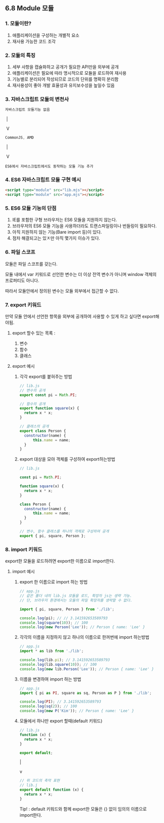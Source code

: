 ## 6.8 Module 모듈



### 1. 모듈이란?

1. 애플리케이션을 구성하는 개별적 요소
2. 재사용 가능한 코드 조각



### 2. 모듈의 특징 

1. 세부 사항을 캡슐화하고 공개가 필요한 API만을 외부에 공개
2. 애플리케이션은 필요에 따라 명시적으로 모듈을 로드하여 재사용
3. 기능별로 분리되어 작성되므로 코드의 단위를 명확히 분리함
4. 재사용성이 좋아 개발 효율성과 유지보수성을 높일수 있음



### 3. 자바스크립트 모듈의 변천사

```javascript
자바스크립트 모듈기능 없음
```

​																				|	

​																				V

```javascript
CommonJS, AMD	
```

​																				|	

​																				V

```
ES6에서 자바스크립트에서도 동작하는 모듈 기능 추가
```



### 4. ES6 자바스크립트 모듈 구현 예시

```html
<script type="module" src="lib.mjs"></script>
<script type="module" src="app.mjs"></script>
```



### 5. ES6 모듈 기능의 단점

1. IE를 포함한 구형 브라우저는 ES6 모듈을 지원하지 않는다.
2. 브라우저의 ES6 모듈 기능을 사용하더라도 트랜스파일링이나 번들링이 필요하다.
3. 아직 지원하지 않는 기능(Bare import 등)이 있다. 
4. 점차 해결되고는 있ㅈ만 아직 몇가지 이슈가 있다.



### 6. 파일 스코프

모듈은 파일 스코프를 갖는다.

모듈 내에서 var 키워드로 선언한 변수는 더 이상 전역 변수가 아니며 window 객체의 프로퍼티도 아니다.

따라서 모듈안에서 정의된 변수는 모듈 외부에서 접근할 수 없다.



### 7. export 키워드

만약 모듈 안에서 선언한 항목을 외부에 공개하여 사용할 수 있게 하고 싶다면 export해야됨.



1. export 할수 있는 목록 : 
   1. 변수
   2. 함수
   3. 클래스



2. export 예시

    

   1. 각각 export를 붙혀주는 방법

      ```javascript
      // lib.js
      // 변수의 공개
      export const pi = Math.PI;
      
      // 함수의 공개
      export function square(x) {
      	return x * x;
      }
      
      // 클래스의 공개
      export class Person {
      	constructor(name) {
      		this.name = name;
      	}
      }
      ```

      

   2. export 대상을 모아 객체를 구성하여 export하는방법

      ```javascript
      // lib.js
      
      const pi = Math.PI;
      
      function square(x) {
      	return x * x;
      }
      
      class Person {
      	constructor(name) {
      		this.name = name;
      	}
      }
      
      // 변수, 함수 클래스를 하나의 객체로 구성하여 공개
      export { pi, square, Person };
      ```





### 8. import 키워드

export한 모듈을 로드하려면 export한 이름으로 import한다.



1. import 예시

   

   1. export 한 이름으로 import 하는 방법

      ```javascript
      // app.js
      // 같은 폴더 내의 lib.js 모듈을 로드, 확장자 js는 생략 가능.
      // 단, 브라우저 환경에서는 모듈의 파일 확장자를 생략할 수 없다.
      
      import { pi, square, Person } from './lib';
      
      console.log(pi); // // 3.141592653589793
      console.log(square(10)); // 100
      console.log(new Person('Lee')); // Person { name: 'Lee' }
      ```

      

   2. 각각의 이름을 지정하지 않고 하나의 이름으로 한꺼번에 import 하는방법

      ```javascript
      // app.js
      import * as lib from './lib';
      
      console.log(lib.pi); // 3.141592653589793
      console.log(lib.square(10)); // 100
      console.log(new lib.Person('Lee')); // Person { name: 'Lee' }
      ```

      

   3. 이름을 변경하여 import 하는 방법

      ```javascript
      // app.js
      import { pi as PI, square as sq, Person as P } from './lib';
      
      console.log(PI); // 3.141592653589793
      console.log(sq(2)); // 100
      console.log(new P('Kim')); // Person { name: 'Lee' }
      ```

      

   4. 모듈에서 하나만 export 할때(default 키워드)

      ```javascript
      // lib.js
      function (x) {
      	return x * x;
      }
      
      export default;
      ```

       |

       v

      ```javascript
      // 위 코드의 축약 표현
      // lib.j
      export default function (x) {
      	return x * x;
      }
      ```

      Tip! : default 키워드와 함께 export한 모듈은 {} 없이 임의의 이름으로 import한다.

      